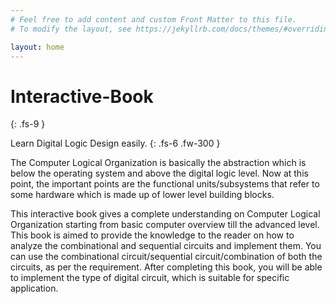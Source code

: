 ```yaml
---
# Feel free to add content and custom Front Matter to this file.
# To modify the layout, see https://jekyllrb.com/docs/themes/#overriding-theme-defaults

layout: home
---
```


# Interactive-Book
{: .fs-9 }

Learn Digital Logic Design easily.
{: .fs-6 .fw-300 }

The Computer Logical Organization is basically the abstraction which is below the operating system and above the digital logic level.
Now at this point, the important points are the functional units/subsystems that refer to some hardware which is made up of lower level building blocks.

This interactive book gives a complete understanding on Computer Logical Organization starting from basic computer overview till the advanced level.
This book is aimed to provide the knowledge to the reader on how to analyze the combinational and sequential circuits and implement them. You can use the combinational circuit/sequential circuit/combination of both the circuits, as per the requirement.
After completing this book, you will be able to implement the type of digital circuit, which is suitable for specific application.
